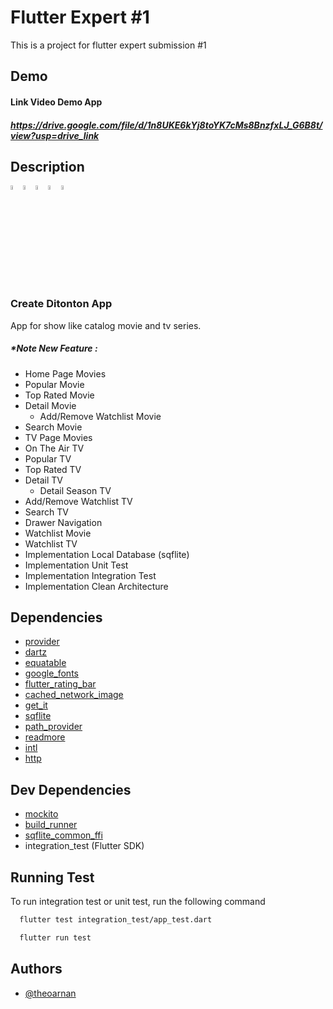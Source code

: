 # Flutter Expert #1
This is a project for flutter expert submission #1

## Demo
#### Link Video Demo App
##### https://drive.google.com/file/d/1n8UKE6kYj8toYK7cMs8BnzfxLJ_G6B8t/view?usp=drive_link

## Description
<img src="https://cdn-icons-png.flaticon.com/512/541/541415.png"  width="4%" height="4%"><img src="https://cdn-icons-png.flaticon.com/512/541/541415.png"  width="4%" height="4%"><img src="https://cdn-icons-png.flaticon.com/512/541/541415.png" width="4%" height="4%"><img src="https://cdn-icons-png.flaticon.com/512/541/541415.png"  width="4%" height="4%"><img src="https://cdn-icons-png.flaticon.com/512/541/541415.png"  width="4%" height="4%">
### Create Ditonton App
App for show like catalog movie and tv series.
##### *Note New Feature :
- Home Page Movies
- Popular Movie
- Top Rated Movie
- Detail Movie
  - Add/Remove Watchlist Movie
- Search Movie
- TV Page Movies
- On The Air TV
- Popular TV
- Top Rated TV
 - Detail TV
   - Detail Season TV
 - Add/Remove Watchlist TV
- Search TV
- Drawer Navigation
- Watchlist Movie
- Watchlist TV
- Implementation Local Database (sqflite)
- Implementation Unit Test
- Implementation Integration Test
- Implementation Clean Architecture

## Dependencies
- [provider](https://pub.dev/packages/provider)
- [dartz](https://pub.dev/packages/dartz)
- [equatable](https://pub.dev/packages/equatable)
- [google_fonts](https://pub.dev/packages/google_fonts)
- [flutter_rating_bar](https://pub.dev/packages/flutter_rating_bar)
- [cached_network_image](https://pub.dev/packages/cached_network_image)
- [get_it](https://pub.dev/packages/get_it)
- [sqflite](https://pub.dev/packages/sqflite)
- [path_provider](https://pub.dev/packages/path_provider)
- [readmore](https://pub.dev/packages/readmore)
- [intl](https://pub.dev/packages/intl)
- [http](https://pub.dev/packages/http)
## Dev Dependencies
- [mockito](https://pub.dev/packages/mockito)
- [build_runner](https://pub.dev/packages/build_runner)
- [sqflite_common_ffi](https://pub.dev/packages/sqflite_common_ffi)
- integration_test (Flutter SDK)

## Running Test
To run integration test or unit test, run the following command
```bash
  flutter test integration_test/app_test.dart
```
```bash
  flutter run test
```

## Authors
- [@theoarnan](https://www.github.com/theoarnan)


